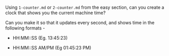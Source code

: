 Using `1-counter.md` or `2-counter.md` from the easy section, can you create a
clock that shows you the current machine time?

Can you make it so that it updates every second, and shows time in the following formats -

-   HH:MM::SS (Eg. 13:45:23)

-   HH:MM::SS AM/PM (Eg 01:45:23 PM)
